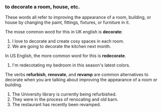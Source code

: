 ### to decorate a room, house, etc.

These words all refer to improving the appearance of a room, building, or house by changing the paint, fittings, fixtures, or furniture in it.

The mose common word for this in UK english is **decorate**:

1. I love to decorate and create cosy spaces in each room.
2. We are going to decorate the kitchen next month.

In US English, the more common word for this is **redecorate**.

1. I'm redecotating my bedroom in this season's latest colors.

The verbs **refurbish**, **renovate**, and **revamp** are common alternatives to decorate when you are talking about improving the appearance of a room or building.

1. The University library is currently being refurbished.
2. They were in the process of renocating and old barn.
3. The restaurant has recently been revamped.

